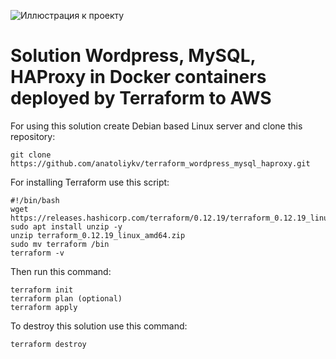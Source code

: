 ![Иллюстрация к проекту](https://raw.githubusercontent.com/adv4000/terraform-lessons/master/terraform.jpg)
# Solution Wordpress, MySQL, HAProxy in Docker containers deployed by Terraform to AWS

For using this solution create Debian based Linux server and clone this repository:
```
git clone https://github.com/anatoliykv/terraform_wordpress_mysql_haproxy.git
```
For installing Terraform use this script:
```
#!/bin/bash
wget https://releases.hashicorp.com/terraform/0.12.19/terraform_0.12.19_linux_amd64.zip
sudo apt install unzip -y
unzip terraform_0.12.19_linux_amd64.zip
sudo mv terraform /bin
terraform -v
```
Then run this command:

```
terraform init
terraform plan (optional)
terraform apply
```
To destroy this solution use this command:
```
terraform destroy
```
